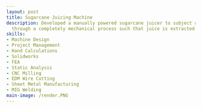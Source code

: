 ```yaml
---
layout: post
title: Sugarcane Juicing Machine
description: Developed a manually powered sugarcane juicer to subject a section of sugarcane
  through a completely mechanical process such that juice is extracted and accumulated.
skills: 
- Machine Design
- Project Management
- Hand Calculations
- Solidworks
- FEA
- Static Analysis
- CNC Milling
- EDM Wire Cutting
- Sheet Metal Manufacturing
- MIG Welding
main-image: /render.PNG
---
```

